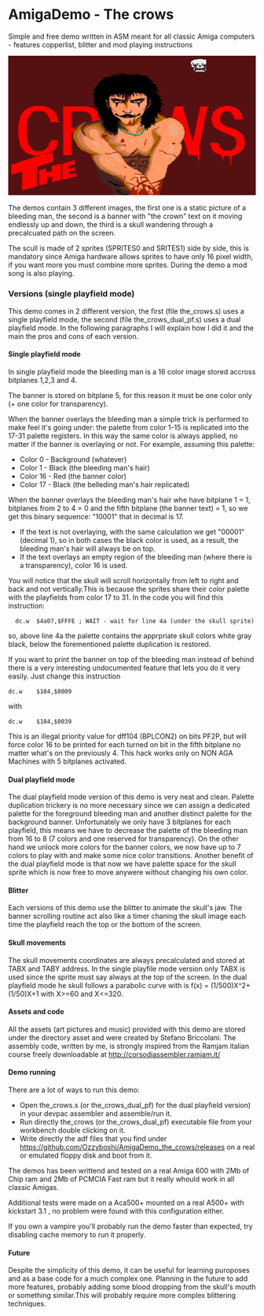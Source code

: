 # AmigaDemo - The crows
Simple and free demo written in ASM meant for all classic Amiga computers - features copperlist, blitter and mod playing instructions

![the crows](https://raw.githubusercontent.com/Ozzyboshi/AmigaDemo_the_crows/master/the_crows_github.png)


The demos contain 3 different images, the first one is a static picture of a bleeding man, the second is a banner with "the crown" text on it moving endlessly up and down, the third is a skull wandering through a precalcuated path on the screen.

The scull is made of 2 sprites (SPRITES0 and SRITES1) side by side, this is mandatory since Amiga hardware allows sprites to have only 16 pixel width, if you want more you must combine more sprites.
During the demo a mod song is also playing.

### Versions (single playfield mode)
This demo comes in 2 different version, the first (file the_crows.s) uses a single playfield mode, the second (file the_crows_dual_pf.s) uses a dual playfield mode.
In the following paragraphs I will explain how I did it and the main the pros and cons of each version.

#### Single playfield mode
In single playfield mode the bleeding man is a 16 color image stored accross bitplanes 1,2,3 and 4.

The banner is stored on bitplane 5, for this reason it must be one color only (+ one color for transparency).

When the banner overlays the bleeding man a simple trick is performed to make feel it's going under: the palette from color 1-15 is replicated into the 17-31 palette registers.
In this way the same color is always applied, no matter if the banner is overlaying or not.
For example, assuming this palette:
- Color 0 - Background (whatever)
- Color 1 - Black (the bleeding man's hair)
- Color 16 - Red (the banner color)
- Color 17 - Black (the belleding man's hair replicated)

When the banner overlays the bleeding man's hair whe have bitplane 1 = 1, bitplanes from 2 to 4 = 0 and the fifth bitplane (the banner text) = 1, so we get this binary sequence:
"10001" that in decimal is 17.
- If the text is not overlaying, with the same calculation we get "00001" (decimal 1), so in both cases the black color is used, as a result, the bleeding man's hair will always be on top.
- If the text overlays an empty region of the bleeding man (where there is a transparency), color 16 is used.

You will notice that the skull will scroll horizontally from left to right and back and not vertically.This is because the sprites share their color palette with the playfields from color 17 to 31.
In the code you will find this instruction: 
```
  dc.w 	$4a07,$FFFE	; WAIT - wait for line 4a (under the skull sprite)
```
so, above line 4a the palette contains the apprpriate skull colors white gray black, below the forementioned palette duplication is restored.

If you want to print the banner on top of the bleeding man instead of behind there is a very interesting undocumented feature that lets you do it very easily.
Just change this instruction
```
dc.w	$104,$0009
```
with
```
dc.w	$104,$0039
```
This is an illegal priority value for dff104 (BPLCON2) on bits PF2P, but will force color 16 to be printed for each turned on bit in the fifth bitplane no matter what's on the previously 4.
This hack works only on NON AGA Machines with 5 bitplanes activated.

#### Dual playfield mode
The dual playfield mode version of this demo is very neat and clean.
Palette duplication trickery is no more necessary since we can assign a dedicated palette for the foreground bleeding man and another distinct palette for the background banner.
Unfortunately we only have 3 bitplanes for each playfield, this means we have to decrease the palette of the bleeding man from 16 to 8 (7 colors and one reserved for transparency).
On the other hand we unlock more colors for the banner colors, we now have up to 7 colors to play with and make some nice color transitions.
Another benefit of the dual playfield mode is that now we have palette space for the skull sprite which is now free to move anywere without changing his own color.

#### Blitter
Each versions of this demo use the blitter to animate the skull's jaw.
The banner scrolling routine act also like a timer chaning the skull image each time the playfield reach the top or the bottom of the screen.

#### Skull movements
The skull movements coordinates are always precalculated and stored at TABX and TABY address.
In the single playfile mode version only TABX is used since the sprite must say always at the top of the screen.
In the dual playfield mode he skull follows a parabolic curve with is f(x) = (1/500)X^2+(1/50)X+1  with X>=60 and X<=320.

#### Assets and code
All the assets (art pictures and music) provided with this demo are stored under the directory asset and were created by Stefano Briccolani.
The assembly code, written by me, is strongly inspired from the Ramjam italian course freely downloadable at
http://corsodiassembler.ramjam.it/

#### Demo running
There are a lot of ways to run this demo:
- Open the_crows.s (or the_crows_dual_pf) for the dual playfield version) in your devpac assembler and assemble/run it.
- Run directly the_crows (or the_crows_dual_pf) executable file from your workbench double clicking on it.
- Write directly the adf files that you find under https://github.com/Ozzyboshi/AmigaDemo_the_crows/releases on a real or emulated floppy disk and boot from it.

The demos has been writtend and tested on a real Amiga 600 with 2Mb of Chip ram and 2Mb of PCMCIA Fast ram but it really whould work in all classic Amigas.

Additional tests were made on a Aca500+ mounted on a real A500+ with kickstart 3.1 , no problem were found with this configuration either.

If you own a vampire you'll probably run the demo faster than expected, try disabling cache memory to run it properly.

#### Future
Despite the simplicity of this demo, it can be useful for learning puroposes and as a base code for a much complex one.
Planning in the future to add more features, probably adding some blood dropping from the skull's mouth or something similar.This will probably require more complex blittering techniques.

